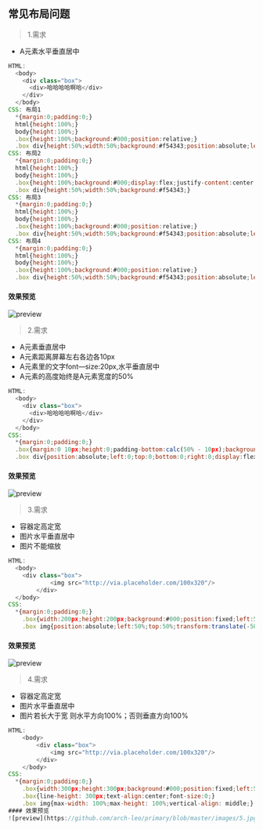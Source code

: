 ## 常见布局问题
>1.需求  
* A元素水平垂直居中
```js
HTML:
  <body>
    <div class="box">
      <div>哈哈哈哈啊哈</div>
    </div>
  </body>
CSS: 布局1
  *{margin:0;padding:0;}
  html{height:100%;}
  body{height:100%;}
  .box{height:100%;background:#000;position:relative;}
  .box div{height:50%;width:50%;background:#f54343;position:absolute;left:0;right:0;top:0;bottom:0;margin:auto;color:#fff;}
CSS: 布局2
  *{margin:0;padding:0;}
  html{height:100%;}
  body{height:100%;}
  .box{height:100%;background:#000;display:flex;justify-content:center;align-items:center;}
  .box div{height:50%;width:50%;background:#f54343;}
CSS: 布局3
  *{margin:0;padding:0;}
  html{height:100%;}
  body{height:100%;}
  .box{height:100%;background:#000;position:relative;}
  .box div{height:50%;width:50%;background:#f54343;position:absolute;left:50%;top:50%;transform:translate(-50%, -50%);}
CSS: 布局4
  *{margin:0;padding:0;}
  html{height:100%;}
  body{height:100%;}
  .box{height:100%;background:#000;position:relative;}
  .box div{height:50%;width:50%;background:#f54343;position:absolute;left:50%;top:50%;transform:translate(-50%, -50%);}
```
#### 效果预览
![preview](https://github.com/arch-leo/primary/blob/master/images/2.jpg)

>2.需求  
* A元素垂直居中
*	A元素距离屏幕左右各边各10px
*	A元素里的文字font—size:20px,水平垂直居中
*	A元素的高度始终是A元素宽度的50%
```js
HTML:
  <body>
    <div class="box">
      <div>哈哈哈哈啊哈</div>
    </div>
  </body>
CSS:
  *{margin:0;padding:0;}
  .box{margin:0 10px;height:0;padding-bottom:calc(50% - 10px);background:#f54343;position:relative;}
  .box div{position:absolute;left:0;top:0;bottom:0;right:0;display:flex;justify-content:center;align-items:center;}
```
#### 效果预览
![preview](https://github.com/arch-leo/primary/blob/master/images/1.jpg)

>3.需求  
* 容器定高定宽
* 图片水平垂直居中
* 图片不能缩放
```js
HTML:
  <body>
    <div class="box">
			<img src="http://via.placeholder.com/100x320"/>
		</div>
  </body>
CSS:
  *{margin:0;padding:0;}
	.box{width:200px;height:200px;background:#000;position:fixed;left:50%;top:50%;transform:translate(-50%, -50%);/*overflow:hidden;*/}
	.box img{position:absolute;left:50%;top:50%;transform:translate(-50%, -50%);}
```
#### 效果预览
![preview](https://github.com/arch-leo/primary/blob/master/images/4.jpg)

>4.需求  
* 容器定高定宽
* 图片水平垂直居中
* 图片若长大于宽 则水平方向100%；否则垂直方向100%
```js
HTML:
	<body>
		<div class="box">
			<img src="http://via.placeholder.com/100x320"/>
		</div>
	</body>
CSS:
  *{margin:0;padding:0;}
	.box{width:300px;height:300px;background:#000;position:fixed;left:50%;top:50%;transform:translate(-50%, -50%);}
	.box{line-height: 300px;text-align:center;font-size:0;}
	.box img{max-width: 100%;max-height: 100%;vertical-align: middle;}
#### 效果预览
![preview](https://github.com/arch-leo/primary/blob/master/images/5.jpg)


